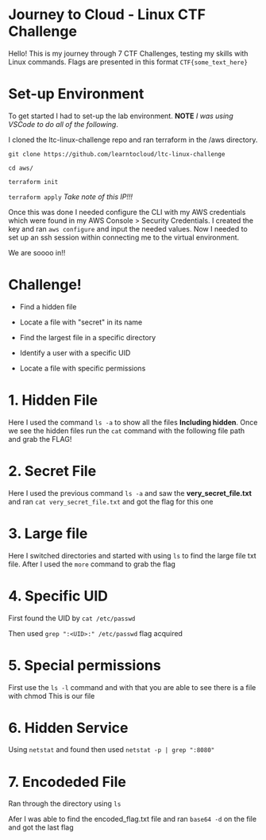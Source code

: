# Journey to Cloud - Linux CTF Challenge

Hello! This is my journey through 7 CTF Challenges, testing my skills with Linux commands. Flags are presented in this format ``` CTF{some_text_here} ```

# Set-up Environment

To get started I had to set-up the lab environment. **NOTE** _I was using VSCode to do all of the following_.

I cloned the ltc-linux-challenge repo and ran terraform in the /aws directory.

``` git clone https://github.com/learntocloud/ltc-linux-challenge ```

``` cd aws/ ```

``` terraform init ```

``` terraform apply ```
_Take note of this IP!!!_

Once this was done I needed configure the CLI with my AWS credentials which were found in my AWS Console > Security Credentials. I created the key and ran ``` aws configure ``` and input the needed values. Now I needed to set up an ssh session within connecting me to the virtual environment.

We are soooo in!!

# Challenge!

- Find a hidden file

- Locate a file with "secret" in its name

- Find the largest file in a specific directory

- Identify a user with a specific UID

- Locate a file with specific permissions

# 1. Hidden File

Here I used the command ``` ls -a ``` to show all the files **Including hidden**. Once we see the hidden files run the ``` cat ``` command with the following file path and grab the FLAG!

# 2. Secret File

Here I used the previous command ``` ls -a ``` and saw the **very_secret_file.txt** and ran ``` cat very_secret_file.txt ``` and got the flag for this one

# 3. Large file

Here I switched directories and started with using ``` ls ``` to find the large file txt file. After I used the ``` more ``` command to grab the flag

# 4. Specific UID

First found the UID by ``` cat /etc/passwd ``` 

Then used ``` grep ":<UID>:" /etc/passwd ```  flag acquired 

# 5. Special permissions 

First use the ``` ls -l ``` command and with that you are able to see there is a file with chmod This is our file 

# 6. Hidden Service

Using ``` netstat ``` and found then used ``` netstat -p | grep ":8080" ```

# 7. Encodeded File

Ran through the directory using ``` ls ```

Afer I was able to find the encoded_flag.txt file and ran ``` base64 -d ``` on the file and got the last flag



